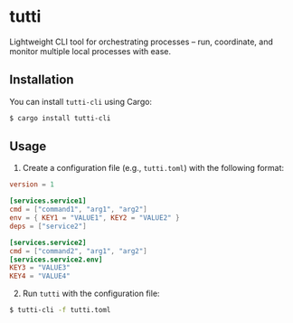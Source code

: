 # tutti
Lightweight CLI tool for orchestrating processes – run, coordinate, and monitor multiple local processes with ease.

## Installation

You can install `tutti-cli` using Cargo:

```sh
$ cargo install tutti-cli
```

## Usage

1. Create a configuration file (e.g., `tutti.toml`) with the following format:

  ```toml
  version = 1

  [services.service1]
  cmd = ["command1", "arg1", "arg2"]
  env = { KEY1 = "VALUE1", KEY2 = "VALUE2" }
  deps = ["service2"]

  [services.service2]
  cmd = ["command2", "arg1", "arg2"]
  [services.service2.env]
  KEY3 = "VALUE3"
  KEY4 = "VALUE4"
  ```
2. Run `tutti` with the configuration file:

  ```sh
  $ tutti-cli -f tutti.toml
  ```

